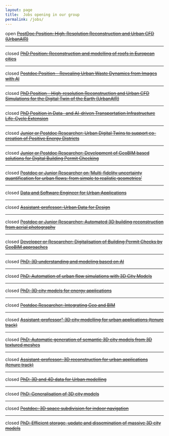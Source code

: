 ```yaml
---
layout: page
title:  Jobs opening in our group
permalink: /jobs/
---
```


<!--
<span style="background-color:green; padding:3px; border-radius:3px; color:white; font-weight: bold">open</span>
[title of the job](link to webpage)
-->

<span class="background-color:green; padding:3px; border-radius:3px; color:white; font-weight: bold">open</span>
<del>
[PostDoc Position: High-Resolution Reconstruction and Urban CFD (UrbanAIR) ](urbanAIR_postdoc/)
</del>
- - -

<span class="label label-danger">closed</span>
<del>
[PhD Position: Reconstruction and modelling of roofs in European cities](phdmultiroofs/)
</del>

- - -

<span class="label label-danger">closed</span>
<del>
[Postdoc Position - Revealing Urban Waste Dynamics from Images with AI](postdoc_cleancity_2025/)
</del>

- - -

<span class="label label-danger">closed</span>
<del>
[PhD Position - High-resolution Reconstruction and Urban CFD Simulations for the Digital Twin of the Earth (UrbanAIR)](urbanAIR/)
</del>

- - -

<span class="label label-danger">closed</span>
<del>
[PhD Position in Data- and AI-driven Transportation Infrastructure Life-Cycle Extension](PhD2024_NGF/)
</del>

- - -

<span class="label label-danger">closed</span>
<del>
[Junior or Postdoc Researcher: Urban Digital Twins to support co-creation of Positive Energy Districts](digitwins4peds/)
</del>

- - -

<span class="label label-danger">closed</span>
<del>
[Junior or Postdoc Researcher: Development of GeoBIM based solutions for Digital Building Permit Checking](chek3rdresearcher/)
</del>

- - -

<span class="label label-danger">closed</span>
<del>
[Postdoc or Junior Researcher on ‘Multi-fidelity uncertainty quantification for urban flows: from simple to realistic geometries’](refmap/)
</del>

- - -

<span class="label label-danger">closed</span>
<del>
[Data and Software Engineer for Urban Applications](dataeng2022/)
</del>

- - -

<span class="label label-danger">closed</span>
<del>
[Assistant-professor: Urban Data for Design](UDData4Design/)
</del>

- - -

<span class="label label-danger">closed</span>
<del>
[Postdoc or Junior Researcher: Automated 3D building reconstruction from aerial photography](3dbagpoc2022/)
</del>

- - -

<span class="label label-danger">closed</span>
<del>
[Developer or Researcher: Digitalisation of Building Permit Checks by GeoBIM approaches](chek/)
</del>

- - -

<span class="label label-danger">closed</span>
<del>
[PhD: 3D understanding and modeling based on AI](3duu2020/) 
</del>

- - -

<span class="label label-danger">closed</span>
<del>
[PhD: Automation of urban flow simulations with 3D City Models](phdcfd2020/)
</del>

- - -

<span class="label label-danger">closed</span>
<del>
[PhD: 3D city models for energy applications](phdenergy2020/)
</del>

- - -

<span class="label label-danger">closed</span>
<del>
[Postdoc Researcher: Integrating Geo and BIM](postdoc2017/)
</del>

- - -

<span class="label label-danger">closed</span>
<del>
[Assistant-professor" 3D city modelling for urban applications (tenure track)](ud2017/)
</del>

- - -

<span class="label label-danger">closed</span>
<del>
[PhD: Automatic generation of semantic 3D city models from 3D textured meshes](phdcmt2017/)
</del>

- - - 

<span class="label label-danger">closed</span> 
<del>
[Assistant-professor: 3D reconstruction for urban applications (tenure track)](ud/)
</del>

- - -


<span class="label label-danger">closed</span> 
<del>[PhD: 3D and 4D data for Urban modelling](phd2umnd2016/)</del>

- - -

<span class="label label-danger">closed</span> 
<del>[PhD: Generalisation of 3D city models](phdumnd2016/)</del>

- - -

<span class="label label-danger">closed</span> 
<del>[Postdoc: 3D space subdivision for indoor navigation](postdoc201503/)</del>

- - -

<span class="label label-danger">closed</span> 
<del>[PhD: Efficient storage, update and dissemination of massive 3D city models](phd201502/)</del>
